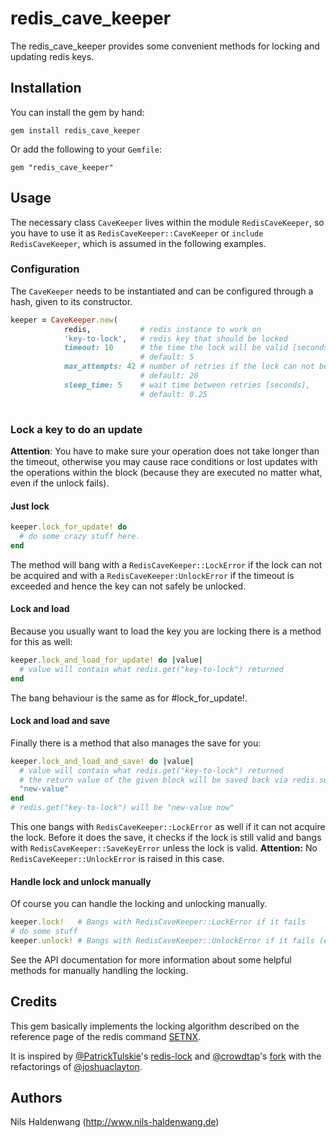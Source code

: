 # redis\_cave\_keeper

The redis\_cave\_keeper provides some convenient methods for locking and updating redis keys.

## Installation

You can install the gem by hand:

    gem install redis_cave_keeper

Or add the following to your `Gemfile`:

    gem "redis_cave_keeper" 

## Usage

The necessary class ```CaveKeeper``` lives within the module ```RedisCaveKeeper```, so you have to use it as ```RedisCaveKeeper::CaveKeeper``` or ```include RedisCaveKeeper```, which is assumed in the following examples.

### Configuration
The ```CaveKeeper``` needs to be instantiated and can be configured through a hash, given to its constructor.

```ruby
keeper = CaveKeeper.new(
            redis,           # redis instance to work on
            'key-to-lock',   # redis key that should be locked
            timeout: 10      # the time the lock will be valid [seconds],
                             # default: 5
            max_attempts: 42 # number of retries if the lock can not be acquired immediately,
                             # default: 20
            sleep_time: 5    # wait time between retries [seconds],
                             # default: 0.25
         
```

### Lock a key to do an update

**Attention**: You have to make sure your operation does not take longer than the timeout, otherwise you may cause race conditions or lost updates with the operations within the block (because they are executed no matter what, even if the unlock fails).

#### Just lock
```ruby
keeper.lock_for_update! do
  # do some crazy stuff here.
end
```

The method will bang with a ```RedisCaveKeeper::LockError``` if the lock can not be acquired and with a ```RedisCaveKeeper:UnlockError``` if the timeout is exceeded and hence the key can not safely be unlocked.

#### Lock and load
Because you usually want to load the key you are locking there is a method for this as well:

```ruby
keeper.lock_and_load_for_update! do |value|
  # value will contain what redis.get("key-to-lock") returned
end
```

The bang behaviour is the same as for #lock_for_update!.

#### Lock and load and save

Finally there is a method that also manages the save for you:

```ruby
keeper.lock_and_load_and_save! do |value|
  # value will contain what redis.get("key-to-lock") returned
  # the return value of the given block will be saved back via redis.set("key-to-lock")
  "new-value"
end
# redis.get("key-to-lock") will be "new-value now"
```

This one bangs with ```RedisCaveKeeper::LockError``` as well if it can not acquire the lock. Before it does the save, it checks
if the lock is still valid and bangs with ```RedisCaveKeeper::SaveKeyError``` unless the lock is valid.
**Attention:** No ```RedisCaveKeeper::UnlockError``` is raised in this case.

#### Handle lock and unlock manually

Of course you can handle the locking and unlocking manually.

```ruby
keeper.lock!   # Bangs with RedisCaveKeeper::LockError if it fails
# do some stuff
keeper.unlock! # Bangs with RedisCaveKeeper::UnlockError if it fails (e.g. because of timeout)
```

See the API documentation for more information about some helpful methods for manually handling the locking.

## Credits

This gem basically implements the locking algorithm described on the reference page
of the redis command [SETNX](http://redis.io/commands/setnx "Redis#SETNX").

It is inspired by [@PatrickTulskie](https://github.com/PatrickTulskie)'s [redis-lock](https://github.com/PatrickTulskie/redis-lock "Original redis-lock")
and [@crowdtap](https://github.com/crowdtap)'s [fork](https://github.com/crowdtap/redis-lock "Fork of redis-lock") with the refactorings of [@joshuaclayton](https://github.com/joshuaclayton).

## Authors
Nils Haldenwang (http://www.nils-haldenwang.de)
